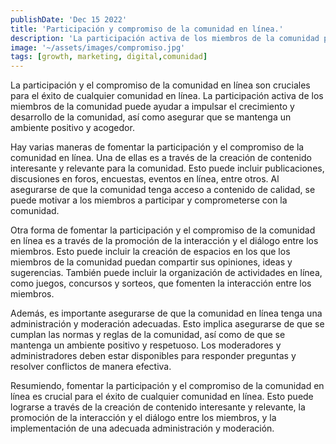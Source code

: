 ```yaml
---
publishDate: 'Dec 15 2022'
title: 'Participación y compromiso de la comunidad en línea.'
description: 'La participación activa de los miembros de la comunidad puede ayudar a impulsar el crecimiento y desarrollo de la comunidad, así como asegurar que se mantenga un ambiente positivo y acogedor.'
image: '~/assets/images/compromiso.jpg'
tags: [growth, marketing, digital,comunidad]
---
```

La participación y el compromiso de la comunidad en línea son cruciales para el éxito de cualquier comunidad en línea. La participación activa de los miembros de la comunidad puede ayudar a impulsar el crecimiento y desarrollo de la comunidad, así como asegurar que se mantenga un ambiente positivo y acogedor.

Hay varias maneras de fomentar la participación y el compromiso de la comunidad en línea. Una de ellas es a través de la creación de contenido interesante y relevante para la comunidad. Esto puede incluir publicaciones, discusiones en foros, encuestas, eventos en línea, entre otros. Al asegurarse de que la comunidad tenga acceso a contenido de calidad, se puede motivar a los miembros a participar y comprometerse con la comunidad.

Otra forma de fomentar la participación y el compromiso de la comunidad en línea es a través de la promoción de la interacción y el diálogo entre los miembros. Esto puede incluir la creación de espacios en los que los miembros de la comunidad puedan compartir sus opiniones, ideas y sugerencias. También puede incluir la organización de actividades en línea, como juegos, concursos y sorteos, que fomenten la interacción entre los miembros.

Además, es importante asegurarse de que la comunidad en línea tenga una administración y moderación adecuadas. Esto implica asegurarse de que se cumplan las normas y reglas de la comunidad, así como de que se mantenga un ambiente positivo y respetuoso. Los moderadores y administradores deben estar disponibles para responder preguntas y resolver conflictos de manera efectiva.

Resumiendo, fomentar la participación y el compromiso de la comunidad en línea es crucial para el éxito de cualquier comunidad en línea. Esto puede lograrse a través de la creación de contenido interesante y relevante, la promoción de la interacción y el diálogo entre los miembros, y la implementación de una adecuada administración y moderación.
